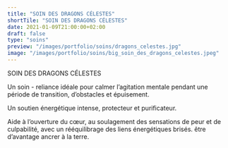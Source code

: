 ```yaml
---
title: "SOIN DES DRAGONS CÉLESTES"
shortTile: "SOIN DES DRAGONS CÉLESTES"
date: 2021-01-09T21:00:00+02:00
draft: false
type: "soins"
preview: "/images/portfolio/soins/dragons_celestes.jpg"
image: "/images/portfolio/soins/big_soin_des_dragons_celestes.jpeg"
---
```


SOIN DES DRAGONS CÉLESTES

Un soin - reliance idéale pour calmer l’agitation mentale pendant une période de transition, d’obstacles et épuisement.

Un soutien énergétique intense, protecteur et purificateur.

Aide à l’ouverture du cœur, au soulagement des sensations de peur et de culpabilité, avec un rééquilibrage des liens énergétiques brisés.
être d’avantage ancrer à la terre.

